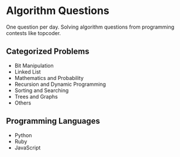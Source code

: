 # Algorithm Questions

One question per day.
Solving algorithm questions from programming contests like topcoder.

## Categorized Problems

- Bit Manipulation
- Linked List
- Mathematics and Probability
- Recursion and Dynamic Programming
- Sorting and Searching
- Trees and Graphs
- Others

## Programming Languages

- Python
- Ruby
- JavaScript
